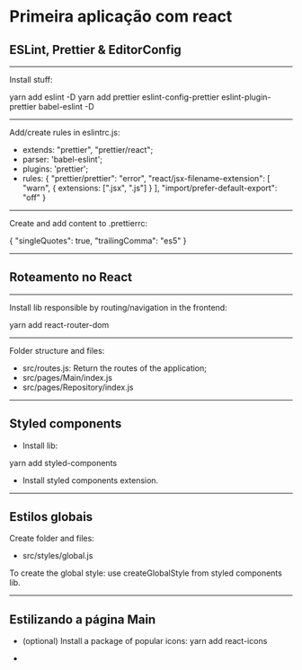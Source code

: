# Primeira aplicação com react

## ESLint, Prettier & EditorConfig

---

Install stuff:

yarn add eslint -D
yarn add prettier eslint-config-prettier eslint-plugin-prettier babel-eslint -D

---

Add/create rules in eslintrc.js:

- extends: "prettier", "prettier/react";
- parser: 'babel-eslint';
- plugins: 'prettier';
- rules: {
  "prettier/prettier": "error",
  "react/jsx-filename-extension": [
  "warn",
  {
  extensions: [".jsx", ".js"]
  }
  ],
  "import/prefer-default-export": "off"
  }

---

Create and add content to .prettierrc:

{
"singleQuotes": true,
"trailingComma": "es5"
}

---

## Roteamento no React

---

Install lib responsible by routing/navigation in the frontend:

yarn add react-router-dom

---

Folder structure and files:

- src/routes.js: Return the routes of the application;
- src/pages/Main/index.js
- src/pages/Repository/index.js

---

## Styled components

- Install lib:

yarn add styled-components

- Install styled components extension.

---

## Estilos globais

Create folder and files:

- src/styles/global.js

To create the global style: use createGlobalStyle from styled components lib.

---

## Estilizando a página Main

- (optional) Install a package of popular icons:
  yarn add react-icons

-
